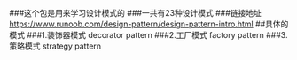 ###这个包是用来学习设计模式的
###一共有23种设计模式
###链接地址<https://www.runoob.com/design-pattern/design-pattern-intro.html>
##具体的模式
###1.装饰器模式 decorator pattern
###2.工厂模式 factory pattern
###3.策略模式 strategy pattern
